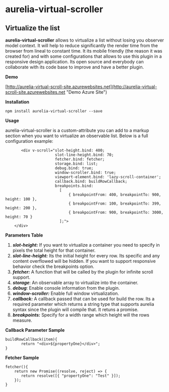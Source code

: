 # aurelia-virtual-scroller

## Virtualize the list

**aurelia-virtual-scroller** allows to virtualize a list without losing you observer model context. It will help to reduce significantly the render time from the browser from lineal to constant time. It its mobile friendly (the reason it was created for) and with some configurations that allows to use this plugin in a responsive design application. Its open source and everybody can collaborate with its code base to improve and have a better plugin.


**Demo**

[http://aurelia-virtual-scroll-site.azurewebsites.net](http://aurelia-virtual-scroll-site.azurewebsites.net "Demo Azure Site")


**Installation**

    npm install aurelia-virtual-scroller --save


**Usage**

aurelia-virtual-scroller is a custom-attribute you can add to a markup section when you want to virtualize an observable list. Below is a full configuration example:

           <div v-scroll="slot-height.bind: 400;
                          slot-line-height.bind: 70;
                          fetcher.bind: fetcher;
                          storage.bind: list;
                          debug.bind: true;
                          window-scroller.bind: true;
                          viewport-element.bind: 'lazy-scroll-container';
                          callback.bind: buildRowCallback;
                          breakpoints.bind: 
                            [
                                { breakpointFrom: 400, breakpointTo: 900, height: 100 },
                                { breakpointFrom: 100, breakpointTo: 399, height: 200 },
                                { breakpointFrom: 900, breakpointTo: 3000, height: 70 }
                            ];">         
        </div>


**Parameters Table**

1. ***slot-height:*** If you want to virtualize a container you need to specify in pixels the total height for that container.
2. ***slot-line-height:*** Its the initial height for every row. Its specific and any content overflowed will be hidden. If you want to support responsive behavior check the breakpoints option.
3. ***fetcher:*** A function that will be called by the plugin for infinite scroll support.
4. ***storage***: An observable array to virtualize into the container.
5. ***debug***: Enable console information from the plugin.
6. ***window-scroller:*** Enable full window virtualization.
7. ***callback:*** A callback passed that can be used for build the row. Its a required parameter which returns a string type that supports aurelia syntax since the plugin will compile that. It retuns a promise.
8. ***breakpoints:*** Specify for a width range which height will the rows measure.

**Callback Parameter Sample**

    buildRowCallback(item){
           return "<div>${propertyOne}</div>";   
    }

**Fetcher Sample**

    fetcher(){
        return new Promise((resolve, reject) => {
           return resolve([{ "propertyOne": "Test" }]); 
        });        
    }
